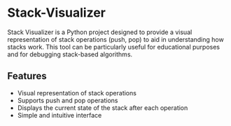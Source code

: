 # Stack-Visualizer
Stack Visualizer is a Python project designed to provide a visual representation of stack operations (push, pop) to aid in understanding how stacks work. This tool can be particularly useful for educational purposes and for debugging stack-based algorithms.

## Features

- Visual representation of stack operations
- Supports push and pop operations
- Displays the current state of the stack after each operation
- Simple and intuitive interface
